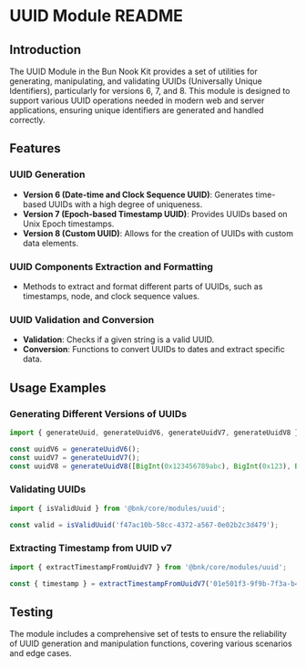 # UUID Module README

## Introduction

The UUID Module in the Bun Nook Kit provides a set of utilities for generating, manipulating, and validating UUIDs (Universally Unique Identifiers), particularly for versions 6, 7, and 8. This module is designed to support various UUID operations needed in modern web and server applications, ensuring unique identifiers are generated and handled correctly.

## Features

### UUID Generation

- **Version 6 (Date-time and Clock Sequence UUID)**: Generates time-based UUIDs with a high degree of uniqueness.
- **Version 7 (Epoch-based Timestamp UUID)**: Provides UUIDs based on Unix Epoch timestamps.
- **Version 8 (Custom UUID)**: Allows for the creation of UUIDs with custom data elements.

### UUID Components Extraction and Formatting

- Methods to extract and format different parts of UUIDs, such as timestamps, node, and clock sequence values.

### UUID Validation and Conversion

- **Validation**: Checks if a given string is a valid UUID.
- **Conversion**: Functions to convert UUIDs to dates and extract specific data.

## Usage Examples

### Generating Different Versions of UUIDs

```javascript
import { generateUuid, generateUuidV6, generateUuidV7, generateUuidV8 } from '@bnk/';

const uuidV6 = generateUuidV6();
const uuidV7 = generateUuidV7();
const uuidV8 = generateUuidV8([BigInt(0x123456789abc), BigInt(0x123), BigInt(0x3fffffffffffffff)]);
```

### Validating UUIDs

```javascript
import { isValidUuid } from '@bnk/core/modules/uuid';

const valid = isValidUuid('f47ac10b-58cc-4372-a567-0e02b2c3d479');
```

### Extracting Timestamp from UUID v7

```javascript
import { extractTimestampFromUuidV7 } from '@bnk/core/modules/uuid';

const { timestamp } = extractTimestampFromUuidV7('01e501f3-9f9b-7f3a-b473-2c8c4d43a3f4');
```

## Testing

The module includes a comprehensive set of tests to ensure the reliability of UUID generation and manipulation functions, covering various scenarios and edge cases.

